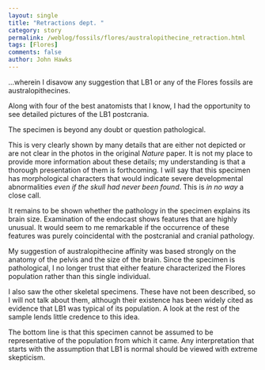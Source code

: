 ```yaml
---
layout: single 
title: "Retractions dept. " 
category: story
permalink: /weblog/fossils/flores/australopithecine_retraction.html
tags: [Flores] 
comments: false 
author: John Hawks 
---
```



<p>
...wherein I disavow any suggestion that LB1 or any of the Flores fossils are australopithecines. 
</p>

<p>
Along with four of the best anatomists that I know, I had the opportunity to see detailed pictures of the LB1 postcrania. 
</p>

<p>
The specimen is beyond any doubt or question pathological. 
</p>

<p>
This is very clearly shown by many details that are either not depicted or are not clear in the photos in the original <i>Nature</i> paper. It is not my place to provide more information about these details; my understanding is that a thorough presentation of them is forthcoming. I will say that this specimen has morphological characters that would indicate severe developmental abnormalities <i>even if the skull had never been found</i>. This is <i>in no way</i> a close call. 
</p>

<p>
It remains to be shown whether the pathology in the specimen explains its brain size. Examination of the endocast shows features that are highly unusual. It would seem to me remarkable if the occurrence of these features was purely coincidental with the postcranial and cranial pathology. 
</p>

<p>
My suggestion of australopithecine affinity was based strongly on the anatomy of the pelvis and the size of the brain. Since the specimen is pathological, I no longer trust that either feature characterized the Flores population rather than this single individual. 
</p>

<p>
I also saw the other skeletal specimens. These have not been described, so I will not talk about them, although their existence has been widely cited as evidence that LB1 was typical of its population. A look at the rest of the sample lends little credence to this idea.
</p>

<p>
The bottom line is that this specimen cannot be assumed to be representative of the population from which it came. Any interpretation that starts with the assumption that LB1 is normal should be viewed with extreme skepticism. 
</p>

